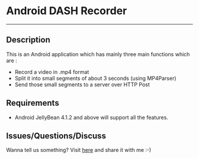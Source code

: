 # Android DASH Recorder
-----------------------

Description
-----------

This is an Android application which has mainly three main functions which are :
- Record a video in .mp4 format
- Split it into small segments of about 3 seconds (using MP4Parser)
- Send those small segments to a server over HTTP Post

Requirements
------------
- Android JellyBean 4.1.2 and above will support all the features.

Issues/Questions/Discuss
---------------------------------------
Wanna tell us something? Visit [here] and share it with me :-)

[here]:https://github.com/siddharthgoel88/AndroidDASHRecorder/issues/new
